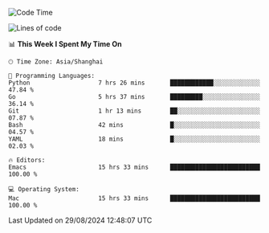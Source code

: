 <!--START_SECTION:waka-->
![Code Time](http://img.shields.io/badge/Code%20Time-2%2C164%20hrs%2057%20mins-blue)

![Lines of code](https://img.shields.io/badge/From%20Hello%20World%20I%27ve%20Written-308.0%20thousand%20lines%20of%20code-blue)

📊 **This Week I Spent My Time On** 

```text
🕑︎ Time Zone: Asia/Shanghai

💬 Programming Languages: 
Python                   7 hrs 26 mins       ████████████░░░░░░░░░░░░░   47.84 % 
Go                       5 hrs 37 mins       █████████░░░░░░░░░░░░░░░░   36.14 % 
Git                      1 hr 13 mins        ██░░░░░░░░░░░░░░░░░░░░░░░   07.87 % 
Bash                     42 mins             █░░░░░░░░░░░░░░░░░░░░░░░░   04.57 % 
YAML                     18 mins             █░░░░░░░░░░░░░░░░░░░░░░░░   02.03 % 

🔥 Editors: 
Emacs                    15 hrs 33 mins      █████████████████████████   100.00 % 

💻 Operating System: 
Mac                      15 hrs 33 mins      █████████████████████████   100.00 % 
```


 Last Updated on 29/08/2024 12:48:07 UTC
<!--END_SECTION:waka-->
